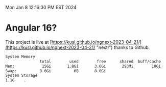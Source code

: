 Mon Jan  8 12:16:30 PM EST 2024

# Angular 16?


This project is live at [https://kusl.github.io/ngnext-2023-04-21/](https://kusl.github.io/ngnext-2023-04-21/ "next!") thanks to Github.

```bash
System Memory
               total        used        free      shared  buff/cache   available
Mem:            15Gi       1.8Gi       3.6Gi       293Mi        10Gi        13Gi
Swap:          8.0Gi          0B       8.0Gi
System Storage
1.1G	.
